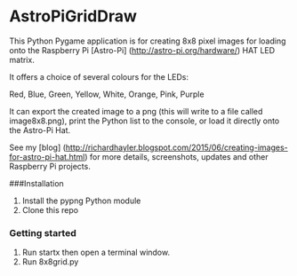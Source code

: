 # AstroPiGridDraw

This Python Pygame application is for creating 8x8 pixel images for loading onto the Raspberry Pi [Astro-Pi] (http://astro-pi.org/hardware/) HAT LED matrix.

It offers a choice of several colours for the LEDs:

Red, Blue, Green, Yellow, White, Orange, Pink, Purple

It can export the created image to a png (this will write to a file called image8x8.png), print the Python list to the console, or load it directly onto the Astro-Pi Hat. 

See my [blog] (http://richardhayler.blogspot.com/2015/06/creating-images-for-astro-pi-hat.html) for more details, screenshots, updates and other Raspberry Pi projects.

###Installation

1. Install the pypng Python module 
2. Clone this repo

### Getting started

1. Run startx then open a terminal window. 
2. Run 8x8grid.py